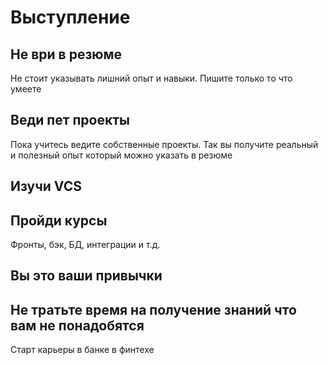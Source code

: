 # Выступление
## Не ври в резюме
Не стоит указывать лишний опыт и навыки. Пишите только то что умеете
## Веди пет проекты
Пока учитесь ведите собственные проекты. Так вы получите реальный и полезный опыт который можно указать в резюме
## Изучи VCS
## Пройди курсы
Фронты, бэк, БД, интеграции и т.д.
## Вы это ваши привычки

## Не тратьте время на получение знаний что вам не понадобятся


Старт карьеры в банке в финтехе
